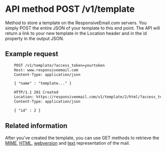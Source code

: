 # API method POST /v1/template

Method to store a template on the ResponsiveEmail.com servers. You simply POST
the entire JSON of your template to this end point. The API will return a link
to your new template in the Location header and in the id property in the output
JSON.

## Example request


````txt
    POST /v1/template/?access_token=yourtoken
    Host: www.responsiveemail.com
    Content-Type: application/json

    { "name" : "template..." }

    HTTP/1.1 201 Created
    Location: https://responsiveemail.com/v1/template/2/html/?access_token=yourtoken
    Content-Type: application/json

    { "id" : 2 }
````

## Related information

After you've created the template, you can use GET methods to retrieve the [MIME](/support/api/get-template-mime),
[HTML](/support/api/get-template-html), [webversion](/support/api/get-template-webversion) and
[text](/support/api/get-template-text) representation of the mail.

